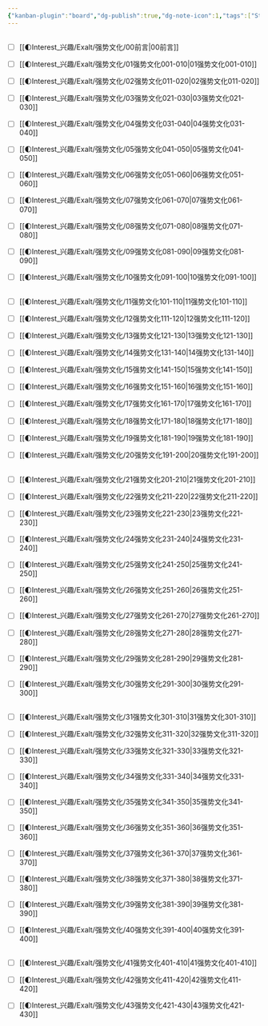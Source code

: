 ```yaml
---
{"kanban-plugin":"board","dg-publish":true,"dg-note-icon":1,"tags":["Strong_culture","Blog"],"permalink":"/🌓Interest_兴趣/Exalt/强势文化/00强势文化 看板/","dgPassFrontmatter":true,"noteIcon":1,"created":"2024-09-20T07:51:43.961+08:00","updated":"2024-09-20T08:17:11.321+08:00"}
---
```



## 

- [ ] [[🌓Interest_兴趣/Exalt/强势文化/00前言\|00前言]]
- [ ] [[🌓Interest_兴趣/Exalt/强势文化/01强势文化001-010\|01强势文化001-010]]
- [ ] [[🌓Interest_兴趣/Exalt/强势文化/02强势文化011-020\|02强势文化011-020]]
- [ ] [[🌓Interest_兴趣/Exalt/强势文化/03强势文化021-030\|03强势文化021-030]]
- [ ] [[🌓Interest_兴趣/Exalt/强势文化/04强势文化031-040\|04强势文化031-040]]
- [ ] [[🌓Interest_兴趣/Exalt/强势文化/05强势文化041-050\|05强势文化041-050]]
- [ ] [[🌓Interest_兴趣/Exalt/强势文化/06强势文化051-060\|06强势文化051-060]]
- [ ] [[🌓Interest_兴趣/Exalt/强势文化/07强势文化061-070\|07强势文化061-070]]
- [ ] [[🌓Interest_兴趣/Exalt/强势文化/08强势文化071-080\|08强势文化071-080]]
- [ ] [[🌓Interest_兴趣/Exalt/强势文化/09强势文化081-090\|09强势文化081-090]]
- [ ] [[🌓Interest_兴趣/Exalt/强势文化/10强势文化091-100\|10强势文化091-100]]


## 

- [ ] [[🌓Interest_兴趣/Exalt/强势文化/11强势文化101-110\|11强势文化101-110]]
- [ ] [[🌓Interest_兴趣/Exalt/强势文化/12强势文化111-120\|12强势文化111-120]]
- [ ] [[🌓Interest_兴趣/Exalt/强势文化/13强势文化121-130\|13强势文化121-130]]
- [ ] [[🌓Interest_兴趣/Exalt/强势文化/14强势文化131-140\|14强势文化131-140]]
- [ ] [[🌓Interest_兴趣/Exalt/强势文化/15强势文化141-150\|15强势文化141-150]]
- [ ] [[🌓Interest_兴趣/Exalt/强势文化/16强势文化151-160\|16强势文化151-160]]
- [ ] [[🌓Interest_兴趣/Exalt/强势文化/17强势文化161-170\|17强势文化161-170]]
- [ ] [[🌓Interest_兴趣/Exalt/强势文化/18强势文化171-180\|18强势文化171-180]]
- [ ] [[🌓Interest_兴趣/Exalt/强势文化/19强势文化181-190\|19强势文化181-190]]
- [ ] [[🌓Interest_兴趣/Exalt/强势文化/20强势文化191-200\|20强势文化191-200]]


## 

- [ ] [[🌓Interest_兴趣/Exalt/强势文化/21强势文化201-210\|21强势文化201-210]]
- [ ] [[🌓Interest_兴趣/Exalt/强势文化/22强势文化211-220\|22强势文化211-220]]
- [ ] [[🌓Interest_兴趣/Exalt/强势文化/23强势文化221-230\|23强势文化221-230]]
- [ ] [[🌓Interest_兴趣/Exalt/强势文化/24强势文化231-240\|24强势文化231-240]]
- [ ] [[🌓Interest_兴趣/Exalt/强势文化/25强势文化241-250\|25强势文化241-250]]
- [ ] [[🌓Interest_兴趣/Exalt/强势文化/26强势文化251-260\|26强势文化251-260]]
- [ ] [[🌓Interest_兴趣/Exalt/强势文化/27强势文化261-270\|27强势文化261-270]]
- [ ] [[🌓Interest_兴趣/Exalt/强势文化/28强势文化271-280\|28强势文化271-280]]
- [ ] [[🌓Interest_兴趣/Exalt/强势文化/29强势文化281-290\|29强势文化281-290]]
- [ ] [[🌓Interest_兴趣/Exalt/强势文化/30强势文化291-300\|30强势文化291-300]]


## 

- [ ] [[🌓Interest_兴趣/Exalt/强势文化/31强势文化301-310\|31强势文化301-310]]
- [ ] [[🌓Interest_兴趣/Exalt/强势文化/32强势文化311-320\|32强势文化311-320]]
- [ ] [[🌓Interest_兴趣/Exalt/强势文化/33强势文化321-330\|33强势文化321-330]]
- [ ] [[🌓Interest_兴趣/Exalt/强势文化/34强势文化331-340\|34强势文化331-340]]
- [ ] [[🌓Interest_兴趣/Exalt/强势文化/35强势文化341-350\|35强势文化341-350]]
- [ ] [[🌓Interest_兴趣/Exalt/强势文化/36强势文化351-360\|36强势文化351-360]]
- [ ] [[🌓Interest_兴趣/Exalt/强势文化/37强势文化361-370\|37强势文化361-370]]
- [ ] [[🌓Interest_兴趣/Exalt/强势文化/38强势文化371-380\|38强势文化371-380]]
- [ ] [[🌓Interest_兴趣/Exalt/强势文化/39强势文化381-390\|39强势文化381-390]]
- [ ] [[🌓Interest_兴趣/Exalt/强势文化/40强势文化391-400\|40强势文化391-400]]


## 

- [ ] [[🌓Interest_兴趣/Exalt/强势文化/41强势文化401-410\|41强势文化401-410]]
- [ ] [[🌓Interest_兴趣/Exalt/强势文化/42强势文化411-420\|42强势文化411-420]]
- [ ] [[🌓Interest_兴趣/Exalt/强势文化/43强势文化421-430\|43强势文化421-430]]




